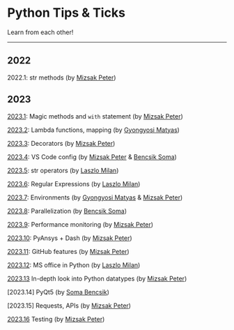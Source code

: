 # Python Tips & Ticks

Learn from each other!

---

## 2022

2022.1: str methods (by [Mizsak Peter](https://github.com/MizsakPeterEcon))

## 2023

[2023.1](Examples_2023/01_magic_methods_with_statement/notes.md): Magic methods and `with` statement (by [Mizsak Peter](https://github.com/MizsakPeterEcon))

[2023.2](Examples_2023/02_lambda_mapping_decorator/readme.md): Lambda functions, mapping (by [Gyongyosi Matyas](https://github.com/gyongyosim))

[2023.3](Examples_2023/03_decorators/readme.md): Decorators (by [Mizsak Peter](https://github.com/MizsakPeterEcon))

[2023.4](Examples_2023/04_VS_Code_config/readme.md): VS Code config (by [Mizsak Peter](https://github.com/MizsakPeterEcon) & [Bencsik Soma](https://github.com/eConSomabencsik))

[2023.5](Examples_2023/05_String_operators/readme.md): str operators (by [Laszlo Milan](https://github.com/laszmilan))

[2023.6](Examples_2023/06_regex/readme.md): Regular Expressions (by [Laszlo Milan](https://github.com/laszmilan))

[2023.7](Examples_2023/07_Environments/README.md): Environments (by [Gyongyosi Matyas](https://github.com/gyongyosim) & [Mizsak Peter](https://github.com/MizsakPeterEcon))

[2023.8](Examples_2023/08_parallelization_in_python/intro.ipynb): Parallelization (by [Bencsik Soma](https://github.com/eConSomabencsik))

[2023.9](Examples_2023/09_Performance_profiling/README.md): Performance monitoring (by [Mizsak Peter](https://github.com/MizsakPeterEcon))

[2023.10](Examples_2023/10_PyAnsys_Dash/README.md): PyAnsys + Dash (by [Mizsak Peter](https://github.com/MizsakPeterEcon))

[2023.11](Examples_2023/11_GitHub_features/README.md): GitHub features (by [Mizsak Peter](https://github.com/MizsakPeterEcon))

[2023.12](Examples_2023/12_ms_office_in_python/README.md): MS office in Python (by [Laszlo Milan](https://github.com/laszmilan))

[2023.13](Examples_2023/13_data_types_in-depth/README.md) In-depth look into Python datatypes (by [Mizsak Peter](https://github.com/MizsakPeterEcon))

[2023.14] PyQt5 (by [Soma Bencsik]())

[2023.15] Requests, APIs (by [Mizsak Peter](https://github.com/MizsakPeterEcon))

[2023.16](Examples_2023/16_Testing/README.md) Testing (by [Mizsak Peter](https://github.com/MizsakPeterEcon))
